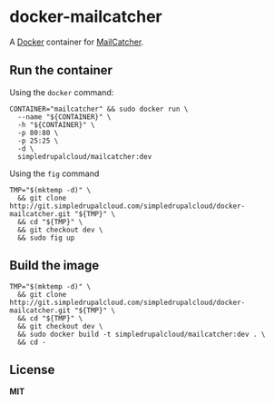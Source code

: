 # docker-mailcatcher

A [Docker](https://docker.com/) container for [MailCatcher](http://mailcatcher.me/).

## Run the container

Using the `docker` command:

    CONTAINER="mailcatcher" && sudo docker run \
      --name "${CONTAINER}" \
      -h "${CONTAINER}" \
      -p 80:80 \
      -p 25:25 \
      -d \
      simpledrupalcloud/mailcatcher:dev
      
Using the `fig` command

    TMP="$(mktemp -d)" \
      && git clone http://git.simpledrupalcloud.com/simpledrupalcloud/docker-mailcatcher.git "${TMP}" \
      && cd "${TMP}" \
      && git checkout dev \
      && sudo fig up

## Build the image

    TMP="$(mktemp -d)" \
      && git clone http://git.simpledrupalcloud.com/simpledrupalcloud/docker-mailcatcher.git "${TMP}" \
      && cd "${TMP}" \
      && git checkout dev \
      && sudo docker build -t simpledrupalcloud/mailcatcher:dev . \
      && cd -

## License

**MIT**
